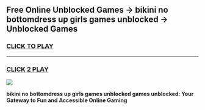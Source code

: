 
## Free Online Unblocked Games → bikini no bottomdress up girls games unblocked → Unblocked Games
<h3>
<a href="https://premium.freeplayer.one?title=bikini_no_bottomdress_up_girls_games_unblocked&ref=21F">CLICK TO PLAY</a></h3>
<hr>

<h3>
<a href="https://premium.freeplayer.one?title=bikini_no_bottomdress_up_girls_games_unblocked&ref=21F">CLICK 2 PLAY</a>
  
</h3>

<a href="https://premium.freeplayer.one?title=bikini_no_bottomdress_up_girls_games_unblocked&ref=21F/"><img src="https://clearcache.store/games.png"></a>


**bikini no bottomdress up girls games unblocked games unblocked: Your Gateway to Fun and Accessible Online Gaming**
